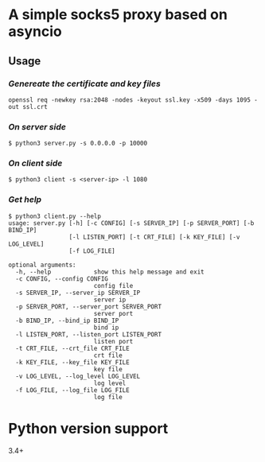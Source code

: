 A simple socks5 proxy based on asyncio
======================================

Usage
-----

### *Genereate the certificate and key files*
```
openssl req -newkey rsa:2048 -nodes -keyout ssl.key -x509 -days 1095 -out ssl.crt

```

### *On server side*
```
$ python3 server.py -s 0.0.0.0 -p 10000

```

### *On client side*
```
$ python3 client -s <server-ip> -l 1080

```

### *Get help*
```
$ python3 client.py --help
usage: server.py [-h] [-c CONFIG] [-s SERVER_IP] [-p SERVER_PORT] [-b BIND_IP]
                 [-l LISTEN_PORT] [-t CRT_FILE] [-k KEY_FILE] [-v LOG_LEVEL]
                 [-f LOG_FILE]

optional arguments:
  -h, --help            show this help message and exit
  -c CONFIG, --config CONFIG
                        config file
  -s SERVER_IP, --server_ip SERVER_IP
                        server ip
  -p SERVER_PORT, --server_port SERVER_PORT
                        server port
  -b BIND_IP, --bind_ip BIND_IP
                        bind ip
  -l LISTEN_PORT, --listen_port LISTEN_PORT
                        listen port
  -t CRT_FILE, --crt_file CRT_FILE
                        crt file
  -k KEY_FILE, --key_file KEY_FILE
                        key file
  -v LOG_LEVEL, --log_level LOG_LEVEL
                        log level
  -f LOG_FILE, --log_file LOG_FILE
                        log file
```

Python version support
======================
3.4+
